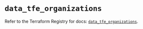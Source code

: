 # `data_tfe_organizations`

Refer to the Terraform Registry for docs: [`data_tfe_organizations`](https://registry.terraform.io/providers/hashicorp/tfe/0.65.0/docs/data-sources/organizations).
